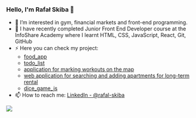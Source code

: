 ### Hello, I'm Rafał Skiba 👋

- 👀 I’m interested in gym, financial markets and front-end programming.
- 🌱 I have recently completed Junior Front End Developer course at the InfoShare Academy where I learnt HTML, CSS, JavaScript, React, Git, GitHub
- ⚡ Here you can check my project:
  - [food_app](https://omnifood-rs.netlify.app/)
  - [todo_list](https://todo-list-skiba.netlify.app/)
  - [application for marking workouts on the map](https://maptymarker-workouts.netlify.app/)
  - [web application for searching and adding apartments for long-term rental](https://najemnicy.netlify.app/)
  - [dice_game_js](https://dicegame-rs.netlify.app/)
- 📫 How to reach me: [LinkedIn - @rafal-skiba](https://www.linkedin.com/in/rafal-skiba/)
<img src="https://github-readme-stats.vercel.app/api?username=rafal-skiba&&show_icons=true&title_color=ffffff&icon_color=bb2acf&text_color=daf7dc&bg_color=191919">
